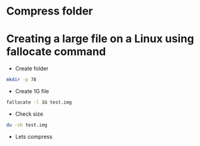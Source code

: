 # Compress folder

# Creating a large file on a Linux using fallocate command

- Create folder
```bash
mkdir -p 78
```
- Create 1G file

```bash
fallocate -l 1G test.img
```
- Check size
```bash 
du -sh test.img
```
- Lets compress
```bash

```


